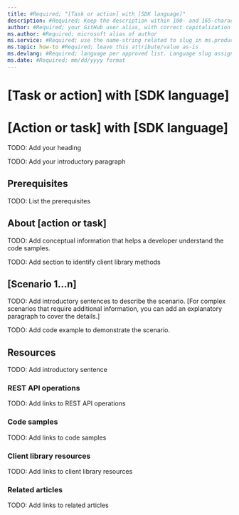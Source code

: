 ```yaml
---
title: #Required; "[Task or action] with [SDK language]"
description: #Required; Keep the description within 100- and 165-characters including spaces.
author: #Required; your GitHub user alias, with correct capitalization
ms.author: #Required; microsoft alias of author
ms.service: #Required; use the name-string related to slug in ms.product/ms.service
ms.topic: how-to #Required; leave this attribute/value as-is
ms.devlang: #Required; language per approved list. Language slug assigned to your language by ACOM.
ms.date: #Required; mm/dd/yyyy format
---
```


# [Task or action] with [SDK language]

<!-- Remove all the comments in this template before you #sign-off or merge to the main branch.
You can provide feedback about this template at: https://aka.ms/patterns-feedback
-->

<!-- 1. H1 ------------------------------------------------------------------------------

Required. The H1 can use the same text as the title, but it can be longer than 65 characters. Choose an H1 that clearly conveys the action and the language SDK covered in the article.

For example: "Upload a block blob with .NET" or "Download a blob with Python".

-->

# [Action or task] with [SDK language]
TODO: Add your heading

<!-- 2. Introductory paragraph ----------------------------------------------------------

Required: Lead with an intro that describes what the article covers. Keep it focused and short.

Readers should have a clear idea of the actions and scenarios covered in this article after reading the introduction.

* Introduction immediately follows the H1 text.
* Introduction section should be 1 paragraph.
* Don't use a bulleted list of article H2 sections.
* Identify the action or task covered in the article, along with the client library and language.

Example: This article shows how to upload a blob using the Azure Storage client library for Python. You can upload data to a block blob from a file path, a stream, a binary object, or a text string. You can also upload blobs with index tags.

-->

TODO: Add your introductory paragraph

<!-- 3. Prerequisites --------------------------------------------------------------------

Required: Make Prerequisites the first H2 after the H1. 

* Provide a bulleted list of items that the user needs.
* Omit any preliminary text to the list.
* Address project setup requirements, including packages to install and import or using statements to add to the code.
* Address authorization permissions needed to perform the operation, for example, Azure RBAC roles or SAS permissions.
* Optionally, you can add resource requirements needed to run the code example. It can helpful to include guidance on creating resources needed for the code example. This could be an azd template or a link to a quickstart.

-->

## Prerequisites

TODO: List the prerequisites

<!-- 4. About the operation ---------------------------------------------------------

<!--
Optional. If the operation is sufficiently complex, provide additional information that helps a developer understand important concepts or terminology that are necessary to understand the code examples.
-->

## About [action or task]

TODO: Add conceptual information that helps a developer understand the code samples.

<!-- 5. Identify client library methods for the action or task---------------------------------------------------------

Required. This section identifies the client library method(s) that can be used to perform the operation. Typically this section includes the method name with a link to the SDK reference documentation, and a brief description of the method. In some scenarios, it can be helpful to describe method parameters and return values.

* The H2 should describe the high-level action or task. For example, "Delete a blob" or "Download a blob to a file path".
* Don't number the H2s.
* Include the method name with a link to the SDK reference documentation.
* Avoid listing all method overloads, if several exist.

-->

TODO: Add section to identify client library methods

<!-- 6. Scenario H2s ------------------------------------------------------------------------------

Required: Multiple scenarios should be organized in H2 level sections. A section covers a single scenario identified in the article introduction. Each section is represented as an H2 in the article.

* Each H2 should be a major scenario that uses the operation described in the article. For example, "Upload a block blob from a stream" or "Download a blob to a file path".
* Don't number the H2s.
* Begin each H2 with a brief explanation of the scenario for context.
* If the scenario uses a different method than the ones identified in the earlier section, you can include the method name with a link to the SDK reference documentation.
* Each scenario should include a code example that demonstrates how to perform the operation using the client library.
* The code example should be narrowly focused on the operation, and should avoid including superfluous code.
* It can be helpful to include package versions that were used when last testing the code example. This can be included in a comment at the top of the code example, and helps the user understand why the code example may not work if they are using a different version of the package.

-->

## [Scenario 1...n]

TODO: Add introductory sentences to describe the scenario.
[For complex scenarios that require additional information, you can add an explanatory paragraph to cover the details.]

TODO: Add code example to demonstrate the scenario.

<!-- 7. Resources ------------------------------------------------------------------------

Optional. You can add additional resources to guide the user to related content. This section can include links to other articles, videos, or other content that is relevant to the scenario. This section can also include links to REST API reference documentation for the operation.

* REST API resources: For some services, it may be helpful to include links to the REST API reference documentation for the operation. This can help developers understand the underlying REST API operation that is invoked by the client library method.
* Code samples: If there are full code samples where the article snippets come from, you can link to them here.
* Client library resources: You can link to reference documentation, source code, or package downloads.
* Related articles: You can link to other articles that are related to the action or task.

-->

## Resources

TODO: Add introductory sentence

### REST API operations

TODO: Add links to REST API operations

### Code samples

TODO: Add links to code samples

### Client library resources

TODO: Add links to client library resources

### Related articles

TODO: Add links to related articles
```